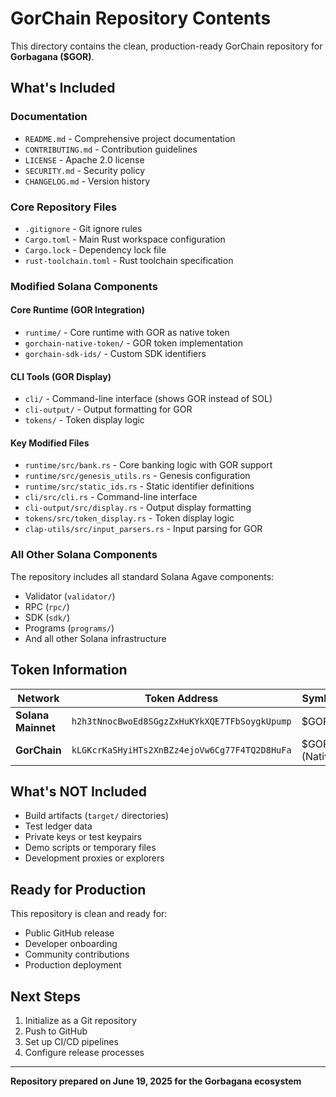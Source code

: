 # GorChain Repository Contents

This directory contains the clean, production-ready GorChain repository for **Gorbagana ($GOR)**.

## What's Included

### Documentation
- `README.md` - Comprehensive project documentation
- `CONTRIBUTING.md` - Contribution guidelines
- `LICENSE` - Apache 2.0 license
- `SECURITY.md` - Security policy
- `CHANGELOG.md` - Version history

### Core Repository Files
- `.gitignore` - Git ignore rules
- `Cargo.toml` - Main Rust workspace configuration
- `Cargo.lock` - Dependency lock file
- `rust-toolchain.toml` - Rust toolchain specification

### Modified Solana Components

#### Core Runtime (GOR Integration)
- `runtime/` - Core runtime with GOR as native token
- `gorchain-native-token/` - GOR token implementation
- `gorchain-sdk-ids/` - Custom SDK identifiers

#### CLI Tools (GOR Display)
- `cli/` - Command-line interface (shows GOR instead of SOL)
- `cli-output/` - Output formatting for GOR
- `tokens/` - Token display logic

#### Key Modified Files
- `runtime/src/bank.rs` - Core banking logic with GOR support
- `runtime/src/genesis_utils.rs` - Genesis configuration
- `runtime/src/static_ids.rs` - Static identifier definitions
- `cli/src/cli.rs` - Command-line interface
- `cli-output/src/display.rs` - Output display formatting
- `tokens/src/token_display.rs` - Token display logic
- `clap-utils/src/input_parsers.rs` - Input parsing for GOR

### All Other Solana Components
The repository includes all standard Solana Agave components:
- Validator (`validator/`)
- RPC (`rpc/`)
- SDK (`sdk/`)
- Programs (`programs/`)
- And all other Solana infrastructure

## Token Information

| Network | Token Address | Symbol |
|---------|---------------|--------|
| **Solana Mainnet** | `h2h3tNnocBwoEd8SGgzZxHuKYkXQE7TFbSoygkUpump` | $GOR |
| **GorChain** | `kLGKcrKaSHyiHTs2XnBZz4ejoVw6Cg77F4TQ2D8HuFa` | $GOR (Native) |

## What's NOT Included

- Build artifacts (`target/` directories)
- Test ledger data
- Private keys or test keypairs
- Demo scripts or temporary files
- Development proxies or explorers

## Ready for Production

This repository is clean and ready for:
- Public GitHub release
- Developer onboarding
- Community contributions
- Production deployment

## Next Steps

1. Initialize as a Git repository
2. Push to GitHub
3. Set up CI/CD pipelines
4. Configure release processes

---

**Repository prepared on June 19, 2025 for the Gorbagana ecosystem**
